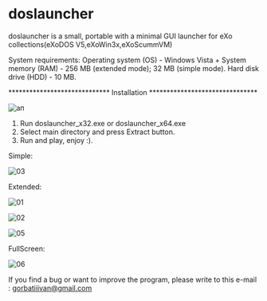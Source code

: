 # doslauncher

doslauncher is a small, portable with a minimal GUI launcher for eXo collections(eXoDOS V5,eXoWin3x,eXoScummVM)

System requirements:
Operating system (OS) - Windows Vista +
System memory (RAM) - 256 MB (extended mode); 32 MB (simple mode).
Hard disk drive (HDD) - 10 MB.

*****************************   Installation   *******************************

![ап](https://user-images.githubusercontent.com/84850541/146141661-9b5dfb1a-cbbc-41ce-914e-c6d50072de8b.PNG)


1. Run doslauncher_x32.exe or doslauncher_x64.exe
2. Select main directory and press Extract button. 
4. Run and play, enjoy :).

Simple:

![03](https://user-images.githubusercontent.com/84850541/148533267-6a8153f7-ab9a-4d18-8bb7-d13f05fd3111.PNG)


Extended:

![01](https://user-images.githubusercontent.com/84850541/148533300-57911242-7148-4ba2-a83e-158b30e572f4.PNG)

![02](https://user-images.githubusercontent.com/84850541/148533204-48ab7667-eec8-48f3-b507-d316d6a0466b.PNG)

![05](https://user-images.githubusercontent.com/84850541/148533215-d78ca464-2f48-4cc4-89a9-6f3f625e128c.PNG)



FullScreen:

![06](https://user-images.githubusercontent.com/84850541/148533084-b2ca09dd-ba72-4ba5-8ca8-fe6ce3076124.PNG)



If you find a bug or want to improve the program, please write to this e-mail : gorbatiiivan@gmail.com

